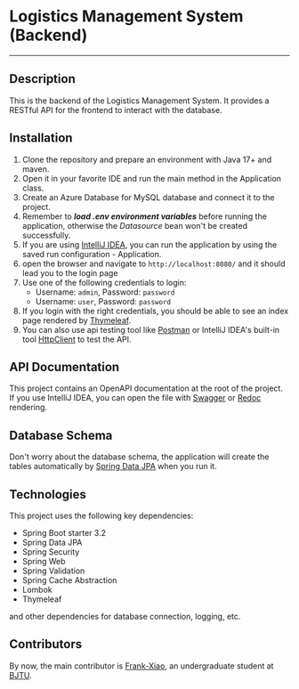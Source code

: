 # Logistics Management System (Backend)

----

## Description

This is the backend of the Logistics Management System.
It provides a RESTful API for the frontend to interact with the database.

## Installation

1. Clone the repository and prepare an environment with Java 17+ and maven.
2. Open it in your favorite IDE and run the main method in the Application class.
3. Create an Azure Database for MySQL database and connect it to the project.
4. Remember to **_load .env environment variables_** before running the application, otherwise the _Datasource_ bean
   won't be created successfully.
5. If you are using [IntelliJ IDEA](https://www.jetbrains.com/idea/), you can run the application
   by using the saved run configuration - Application.
6. open the browser and navigate to `http://localhost:8080/` and it should lead you to the login page
7. Use one of the following credentials to login:
    - Username: `admin`, Password: `password`
    - Username: `user`, Password: `password`
8. If you login with the right credentials, you should be able to see an index page
   rendered by [Thymeleaf](https://www.thymeleaf.org/).
9. You can also use api testing tool like [Postman](https://www.postman.com/) or IntelliJ IDEA's built-in tool
   [HttpClient](https://www.jetbrains.com/help/idea/http-client-in-product-code-editor.html) to test the API.

## API Documentation

This project contains an OpenAPI documentation at the root of the project.
If you use IntelliJ IDEA, you can open the file with [Swagger](https://swagger.io/) or
[Redoc](https://redocly.com/redoc/) rendering.

## Database Schema

Don't worry about the database schema, the application will create the tables automatically by
[Spring Data JPA](https://spring.io/projects/spring-data-jpa/) when you run it.

## Technologies

This project uses the following key dependencies:

- Spring Boot starter 3.2
- Spring Data JPA
- Spring Security
- Spring Web
- Spring Validation
- Spring Cache Abstraction
- Lombok
- Thymeleaf

and other dependencies for database connection, logging, etc.

## Contributors

By now, the main contributor is [Frank-Xiao](https://github.com/Frank-Xiao2002), an undergraduate student at
[BJTU](https://www.bjtu.edu.cn/).
